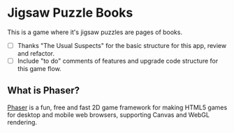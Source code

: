 # Jigsaw Puzzle Books

This is a game where it's jigsaw puzzles are pages of books.

- [ ] Thanks "The Usual Suspects" for the basic structure for this app, review and refactor.
- [ ] Include "to do" comments of features and upgrade code structure for this game flow.

## What is Phaser?  
[Phaser](http://phaser.io) is a fun, free and fast 2D game framework for making HTML5 games for desktop and mobile web browsers, supporting Canvas and WebGL rendering.
